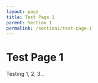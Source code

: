 ```yaml
---
layout: page
title: Test Page 1
parent: Section 1
permalink: /section1/test-page-1
---
```


# Test Page 1

Testing 1, 2, 3...


